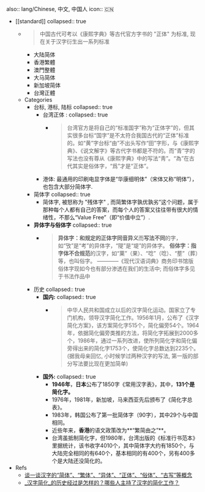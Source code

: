 also:: lang/Chinese, 中文, 中国人
icon:: 🇨🇳
- [[standard]]
  collapsed:: true
  - > 中国古代可考以《康熙字典》等古代官方字书的 "正体" 为标准,  现在关于汉字衍生出一系列标准
    - 大陆简体
    - 香港繁體
    - 澳門整體
    - 大马简体
    - 新加坡简体
    - 台灣正體
  - Categories
    - 台标,  港标,  陆标
      collapsed:: true
      - 台湾正体 :
        collapsed:: true
        - > 台湾官方是将自己的“标准国字”称为“正体字”的，但其实很多台标“国字”是不太符合我国古代的“正体”标准的。如“黄”字台标“由”不出头写作“田”字形，与《康熙字典》、《说文解字》等古代字书都是不符的。而“青”字的写法也没有尊从《康熙字典》中的写法“靑”。“為”在古代其实是俗体字，“爲”才是“正体”。
      - 港体: 最通用的印刷电显字体是“华康细明体”（宋体又称“明体”），也包含大部分简体字.
    - 简体字
      collapsed:: true
      - 简体字, 被怒称为 "残体字" ,  而简繁体字孰优孰劣”这个问题，属于那种每个人都有自己的答案，而每个人的答案又往往带有很大的情绪性，不那么“Value Free”（即“价值中立”）.
    - **异体字与俗体字**
      collapsed:: true
      - > **异体字：**和规定的正体字**同音异义**而**写法不同**的字，如“攷”是“考”的异体字，“隄”是“堤”的异体字。
        **俗体字：**指**字体不合规范**的汉字，如“菓”（果）、“唸”（唸）、“塟”（葬）等，也叫俗字。
        ————《现代汉语词典》商务印书馆版
        俗体字现如今也有部分渗透在我们的生活中;  而俗体字多见于书法作品中
    - 历史
      collapsed:: true
      - **国内:**
        collapsed:: true
        - > 中华人民共和国成立以后的汉字简化运动。国家立了专门机构，领导汉字简化工作。1956年1月，公布了《汉字简化方案》，该方案简化字515个，简化偏旁54个。1964年，依据简化偏旁类推的方法，将简化字拓展到2000多个，1986年，通过一系列改进，使所列简化字和简化偏旁得出来的简化字1753个，使简化字总数达到2235个。
          (据我母亲回忆,  小时候学过两种汉字的写法,  第一版的部分写法要比现在更加简单)
      - **国外:**
        collapsed:: true
        - **1946年**，**日本**公布了1850字《常用汉字表》，其中，**131个是简化字。**
        - 1976年，1981年，新加坡，马来西亚先后颁布了《简化字总表》。
        - 1983年，韩国公布了第一批简体字（90字），其中29个与中国相同。
        - 近些年来，**香港**的语文政策改为**“繁简由之”**。
        - 台湾虽抵制简化字，但1980年，台湾出版的《标准行书范本》里据统计，该书收字4010个，其中简体字大约有1850个，与大陆完全相同的有640个，基本相同的有400个，另有400多个是大陆还没简化的。
- Refs
  - [谈一谈汉字的“简体”、“繁体”、“异体”、“正体”、“俗体”、“古写”等概念](https://zhuanlan.zhihu.com/p/87587931)
  - [_汉字简化_的历史经过是怎样的？哪些人主持了汉字的简化工作？](https://www.zhihu.com/question/19965854/answer/36442288)